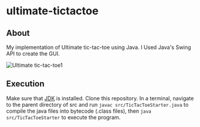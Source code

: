 # ultimate-tictactoe

## About
My implementation of Ultimate tic-tac-toe using Java. I Used Java's Swing API to create the GUI.

![Ultimate tic-tac-toe1](https://dxaviud.github.io/images/ultimatettt.gif)   

## Execution
Make sure that [JDK](https://www.oracle.com/ca-en/java/technologies/javase-jdk15-downloads.html) is installed. Clone this repository. In a terminal, navigate to the parent directory of src and run `javac src/TicTacToeStarter.java` to compile the java files into bytecode (.class files), then `java src/TicTacToeStarter` to execute the program.
